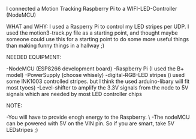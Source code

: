 

I connected a Motion Tracking Raspberry Pi to a WIFI-LED-Controller (NodeMCU)

WHAT and WHY:
I used a Rasperry Pi to control my LED stripes per UDP. I used the motion3-track.py file as a starting point, and thought maybe someone could use this for a starting point to do some more useful things than making funny things in a hallway ;)

NEEDED EQUIPMENT:

  -NodeMCU (ESP8266 development board)
  -Raspberry Pi (I used the B+ model)
  -PowerSupply (choose whisely)
  -digital-RGB-LED stripes (i used some INK1003 controlled stripes. but I think the used arduino-libary will fit most tyoes)
  -Level-shifter to amplify the 3.3V signals from the node to 5V signals which are needed by most LED controller chips


NOTE:

  -You will have to provide enogh energy to the Raspberry. \\
  -The nodeMCU can be powered with 5V on the VIN pin. So if you are smart, take 5V LEDstripes ;)  
